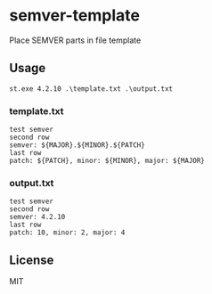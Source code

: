 # semver-template
Place SEMVER parts in file template

## Usage

```
st.exe 4.2.10 .\template.txt .\output.txt
```

### template.txt
```
test semver
second row
semver: ${MAJOR}.${MINOR}.${PATCH}
last row
patch: ${PATCH}, minor: ${MINOR}, major: ${MAJOR}
```

### output.txt
```
test semver
second row
semver: 4.2.10
last row
patch: 10, minor: 2, major: 4
```


## License
MIT
